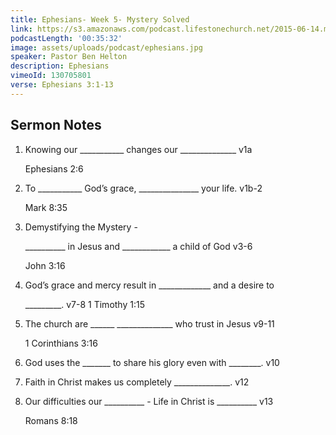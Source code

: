 ```yaml
---
title: Ephesians- Week 5- Mystery Solved
link: https://s3.amazonaws.com/podcast.lifestonechurch.net/2015-06-14.mp3
podcastLength: '00:35:32'
image: assets/uploads/podcast/ephesians.jpg
speaker: Pastor Ben Helton
description: Ephesians
vimeoId: 130705801
verse: Ephesians 3:1-13
---
```


## Sermon Notes

1. Knowing our ___________  changes our ______________  v1a

    Ephesians 2:6

1. To ___________ God’s grace, _______________  your life. v1b-2

    Mark 8:35

1. Demystifying the Mystery -

    __________ in Jesus and ____________ a child of God v3-6

    John 3:16

1. God’s grace and mercy result in _____________ and a desire to

    _________. v7-8   1 Timothy 1:15

1. The church are ______ ______________ who trust in Jesus v9-11

    1 Corinthians 3:16

1. God uses the _______ to share his glory even with ________. v10

1. Faith in Christ makes us completely ______________. v12

1. Our difficulties our __________ -  Life in Christ is __________ v13

    Romans 8:18
